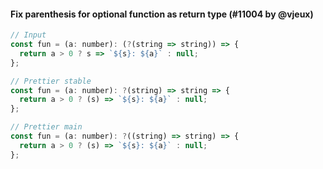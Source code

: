 #### Fix parenthesis for optional function as return type (#11004 by @vjeux)

<!-- prettier-ignore -->
```jsx
// Input
const fun = (a: number): (?(string => string)) => {
  return a > 0 ? s => `${s}: ${a}` : null;
};

// Prettier stable
const fun = (a: number): ?(string) => string => {
  return a > 0 ? (s) => `${s}: ${a}` : null;
};

// Prettier main
const fun = (a: number): ?((string) => string) => {
  return a > 0 ? (s) => `${s}: ${a}` : null;
};
```
